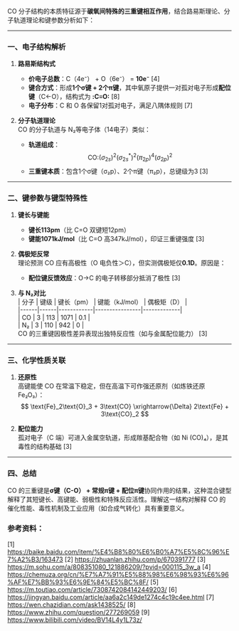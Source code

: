 

CO 分子结构的本质特征源于**碳氧间特殊的三重键相互作用**，结合路易斯理论、分子轨道理论和键参数分析如下：

---

### **一、电子结构解析**
1. **路易斯结构式**  
   - **价电子总数**：C（4e⁻） + O（6e⁻） = **10e⁻** [4]  
   - **键合方式**：形成**1个σ键 + 2个π键**，其中氧原子提供一对孤对电子形成**配位键**（C←O），结构式为 **:C≡O:** [8]  
   - **电子分布**：C 和 O 各保留1对孤对电子，满足八隅体规则 [7]  

2. **分子轨道理论**  
   CO 的分子轨道与 N₂等电子体（14电子）类似：  
   - **轨道组成**：  
     $$ \text{CO:} (\sigma_{2s})^2 (\sigma_{2s}^*)^2 (\pi_{2p})^4 (\sigma_{2p})^2 $$  
   - **三重键本质**：包含1个σ键（σ₂p）、2个π键（π₂p），总键级为3 [3]  

---

### **二、键参数与键型特殊性**
1. **键长与键能**  
   - **键长113pm**（比 C=O 双键短12pm）  
   - **键能1071kJ/mol**（比 C=O 高347kJ/mol），印证三重键强度 [3]  

2. **偶极矩反常**  
   理论预测 CO 应有高极性（O 电负性＞C），但实测偶极矩仅**0.1D**。原因是：  
   - **配位键反馈效应**：O→C 的电子转移部分抵消了极性 [3]  

2. **与 N₂对比**  
   | 分子 | 键级 | 键长（pm） | 键能（kJ/mol） | 偶极矩（D） |  
   |------|------|------------|----------------|-------------|  
   | CO   | 3    | 113        | 1071           | 0.1         |  
   | N₂   | 3    | 110        | 942            | 0           |  
   CO 的三重键因极性差异表现出独特反应性（如与金属配位能力） [3]  

---

### **三、化学性质关联**
1. **还原性**  
   高键能使 CO 在常温下稳定，但在高温下可作强还原剂（如炼铁还原 Fe₂O₃）：  
   $$ \text{Fe}_2\text{O}_3 + 3\text{CO} \xrightarrow{\Delta} 2\text{Fe} + 3\text{CO}_2 $$  

2. **配位能力**  
   孤对电子（C 端）可进入金属空轨道，形成羰基配合物（如 Ni (CO)₄），是其毒性的结构基础 [3]  

---

### **四、总结**
CO 的三重键是**σ键（C-O） + 常规π键 + 配位π键**协同作用的结果，这种混合键型解释了其短键长、高键能、弱极性和特殊反应活性。理解这一结构对解释 CO 的催化性能、毒性机制及工业应用（如合成气转化）具有重要意义。

### 参考资料：
[1] https://baike.baidu.com/item/%E4%B8%80%E6%B0%A7%E5%8C%96%E7%A2%B3/163473
[2] https://zhuanlan.zhihu.com/p/670391777
[3] https://m.sohu.com/a/808351080_121886209/?pvid=000115_3w_a
[4] https://chemuza.org/cn/%E7%A7%91%E5%88%98%E6%98%93%E6%96%AF%E7%BB%93%E6%9E%84%E5%BC%8F/
[5] https://m.toutiao.com/article/7308742084142449203/
[6] https://jingyan.baidu.com/article/aa6a2c149de1274c4c19c4ee.html
[7] https://wen.chazidian.com/ask1438525/
[8] https://www.zhihu.com/question/277269059
[9] https://www.bilibili.com/video/BV14L4y1L73z/
